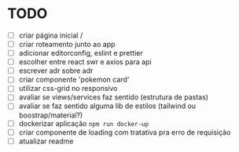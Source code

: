 # TODO

- [ ] criar página inicial /
- [ ] criar roteamento junto ao app
- [ ] adicionar editorconfig, eslint e prettier
- [ ] escolher entre react swr e axios para api
- [ ] escrever adr sobre adr 
- [ ] criar componente 'pokemon card'
- [ ] utilizar css-grid no responsivo
- [ ] avaliar se views/services faz sentido (estrutura de pastas)
- [ ] avaliar se faz sentido alguma lib de estilos (tailwind ou boostrap/material?)
- [ ] dockerizar aplicação `npm run docker-up`
- [ ] criar componente de loading com tratativa pra erro de requisição
- [ ] atualizar readme